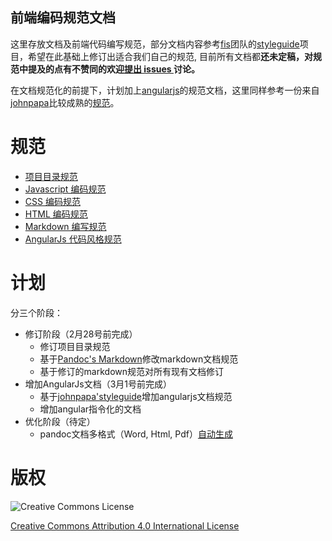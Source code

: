 前端编码规范文档
-----------------

这里存放文档及前端代码编写规范，部分文档内容参考[fis][]团队的[styleguide][]项目，希望在此基础上修订出适合我们自己的规范, 目前所有文档都**还未定稿，对规范中提及的点有不赞同的欢迎[提出 issues ](https://github.com/fex-team/styleguide/issues/new)讨论。**

在文档规范化的前提下，计划加上[angularjs][]的规范文档，这里同样参考一份来自[johnpapa][]比较成熟的[规范][johnpapa_styleguide]。

规范
======

* [项目目录规范][project]
* [Javascript 编码规范][javascript]
* [CSS 编码规范][css]
* [HTML 编码规范][html]
* [Markdown 编写规范][markdown]
* [AngularJs 代码风格规范][angular]

[fis]:https://github.com/fex-team
[styleguide]:https://github.com/fex-team/styleguide
[angularjs]:http://angularjs.org
[project]:./project.md
[javascript]:./javascript.md
[css]:./css.md
[html]:./html.md
[markdown]:./markdown.md
[angular]:./angular.md
[johnpapa]:https://github.com/johnpapa
[johnpapa_styleguide]:https://github.com/johnpapa/angularjs-styleguide/blob/master/i18n/zh-CN.md

计划
=====

分三个阶段：

* 修订阶段（2月28号前完成）
    * 修订项目目录规范
    * 基于[Pandoc's Markdown][pandoc_markdown]修改markdown文档规范
    * 基于修订的markdown规范对所有现有文档修订
* 增加AngularJs文档（3月1号前完成）
    * 基于[johnpapa'styleguide][johnpapa_styleguide]增加angularjs文档规范
    * 增加angular指令化的文档
* 优化阶段（待定）
    * pandoc文档多格式（Word, Html, Pdf）[自动生成][pandoc_toPdf]
    
[pandoc_markdown]:https://github.com/tzengyuxio/pages/blob/gh-pages/pandoc/pandoc.markdown
[pandoc_toPdf]: https://github.com/tzengyuxio/pages

版权
=====

![Creative Commons License](http://i.creativecommons.org/l/by/4.0/88x31.png)

[Creative Commons Attribution 4.0 International License](http://creativecommons.org/licenses/by/4.0/)
